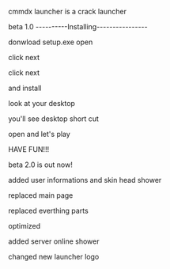 cmmdx launcher is a crack launcher 

beta 1.0
----------Installing----------------


donwload setup.exe open 

click next 

click next

and install 

look at your desktop 

you'll see desktop short cut

open and let's play

HAVE FUN!!!

beta 2.0 is out now!

added user informations and skin head shower 

replaced main page

replaced everthing parts 

optimized

added server online shower

changed new launcher logo
